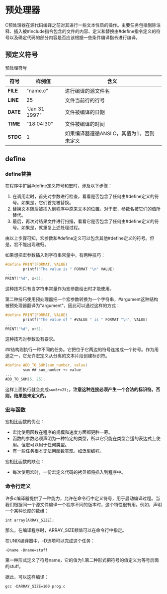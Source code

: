 # 预处理器

C预处理器在源代码编译之前对其进行一些文本性质的操作。主要任务包括删除注释、插入被#include指令包含的文件的内容、定义和替换由#define指令定义的符号以及确定代码的部分内容是否应该根据一些条件编译指令进行编译。

## 预定义符号
预处理符号

|   符号   |     样例值     |                  含义                  |
| -------- | ------------- | -------------------------------------- |
| __FILE__ | "name.c"      | 进行编译的源文件名                       |
| __LINE__ | 25            | 文件当前行的行号                        |
| __DATE__ | "Jan 31 1997" | 文件被编译的日期                        |
| __TIME__ | "18:04:30"    | 文件被编译的时间                        |
| __STDC__ | 1             | 如果编译器遵循ANSI C，其值为1，否则未定义 |


## define
### define替换
在程序中扩展#define定义符号和宏时，涉及以下步骤：
1. 在调用宏时，首先对参数进行检查，看看是否包含了任何由#define定义的符号。如果是，它们首先被替换。
2. 替换文本随后被插入到程序中原来文本的位置。对于宏，参数名被它们的值所替代。
3. 最后，再次对结果文件进行扫描，看看它是否包含了任何由#define定义的符号。如果是，就重复上述处理过程。

由以上步骤可知，宏参数和#define定义可以包含其他#define定义的符号。但是，宏不能出现递归。

如果想把宏参数插入到字符串常量中，有两种技巧：

```c
#define PRINT(FORMAT, VALUE)
        printf("The value is " FORMAT "\n" VALUE)
...
PRINT("%d", x+3);
```

这种技巧只有当字符串常量作为宏参数给出时才能使用。

第二种技巧使用预处理器把一个宏参数转换为一个字符串，#argument这种结构被预处理器翻译为"argument"，因此可以通过这样的方式：

```c
#define PRINT(FORMAT, VALUE)
        printf("The value of " #VALUE " is " FORMAT "\n", VALUE)
...
PRINT("%d", x+3);
```

这种技巧对参数没有要求。


##结构则执行一种不同的任务。它把位于它两边的符号连接成一个符号。作为用途之一，它允许宏定义从分离的文本片段创建标识符。

```c
#define ADD_TO_SUM(sum_number, value)
        sum ## sum_number += value
...
ADD_TO_SUM(5, 25);
```

这样上面执行就会变成`sum5+=25;`。**注意这种连接必须产生一个合法的标识符。否则，结果是未定义的。**

### 宏与函数
宏相比函数的优点：
* 宏比使用函数在程序的规模和速度方面都更胜一筹。
* 函数的参数必须声明为一种特定的类型，所以它只能在类型合适的表达式上使用。但宏可以用于任何类型。
* 有一些任务根本无法用函数实现。如泛型编程。

宏相比函数的缺点：
* 每次使用宏时，一份宏定义代码的拷贝都将插入到程序中。

### 命令行定义
许多c编译器提供了一种能力，允许在命令行中定义符号，用于启动编译过程。当我们根据同一个源文件编译一个程序不同的版本时，这个特性很有用。例如，声明一个某种长度的数组：

`int array[ARRAY_SIZE];`

那么，在编译程序时，ARRAY_SIZE额值可以在命令行中指定。

在UNIX编译器中，-D选项可以完成这个任务：

`
-Dname
-Dname=stuff
`

第一种形式定义了符号name，它的值为1.第二种形式把符号的值定义为等号后面的stuff。

据此，可以这样编译：

`gcc -DARRAY_SIZE=100 prog.c`
